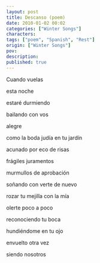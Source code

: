 ```yaml
---
layout: post
title: Descanso (poem)
date: 2010-01-02 00:02
categories: ["Winter Songs"]
characters: 
tags: ["poem", "Spanish", "Rest"]
origin: ["Winter Songs"]
pov: 
description: 
published: true
---
```


Cuando vuelas

esta noche

estaré durmiendo

bailando con vos

alegre

como la boda judía en tu jardín

acunado por eco de risas

frágiles juramentos

murmullos de aprobación

soñando con verte de  nuevo

rozar tu mejilla con la mía

olerte poco a poco

reconociendo tu boca

hundiéndome en tu ojo

envuelto otra vez

siendo nosotros
